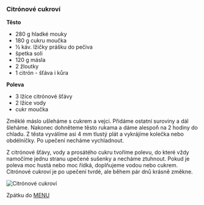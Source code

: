 ### Citrónové cukroví

**Těsto**
- 280 g hladké mouky
- 180 g cukru moučka
- ½ káv. lžičky prášku do pečiva
- špetka soli
- 120 g másla
- 2 žloutky
- 1 citrón - šťáva i kůra

**Poleva**
- 3 lžíce citrónové šťávy
- 2 lžíce vody
- cukr moučka

Změklé máslo ušleháme s cukrem a vejci. Přidáme ostatní suroviny a dál šleháme. Nakonec dohněteme těsto rukama a dáme alespoň na 2 hodiny do chladu. Z těsta vyválíme asi 4 mm tlustý plát a vykrájíme kolečka nebo obdélníčky. Po upečení necháme vychladnout. 

Z citrónové šťávy, vody a prosátého cukru tvoříme polevu, do které vždy namočíme jednu stranu upečené sušenky a necháme ztuhnout. Pokud je poleva moc hustá nebo moc řídká, doplňujeme vodou nebo cukrem. Citrónové cukroví je po upečení tvrdé, ale během pár dnů krásně změkne.


![Citrónové cukroví](../img/citronove_cukrovi.JPG)

Zpátku do [MENU](../index)

